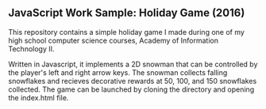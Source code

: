 
## JavaScript Work Sample: Holiday Game (2016)



This repository contains a simple holiday game I made
during one of my high school computer science courses, Academy of
Information Technology II.

Written in Javascript, it implements a 2D snowman that can be controlled
by the player's left and right arrow keys. The snowman collects
falling snowflakes and recieves decorative rewards at 50, 100, and 150
snowflakes collected. The game can be launched by cloning the
directory and opening the index.html file.
